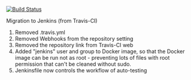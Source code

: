 [![Build Status](https://travis-ci.org/ucgmsim/qcore.svg?branch=master)](https://travis-ci.org/ucgmsim/qcore)

Migration to Jenkins (from Travis-CI)
1. Removed .travis.yml
2. Removed Webhooks from the repository setting
3. Removed the repository link from Travis-CI web
4. Added "jenkins" user and group to Docker image, so that the Docker image can be run not as root - preventing lots of files with root permission that can't be cleaned without sudo.
5. Jenkinsfile now controls the workflow of auto-testing


